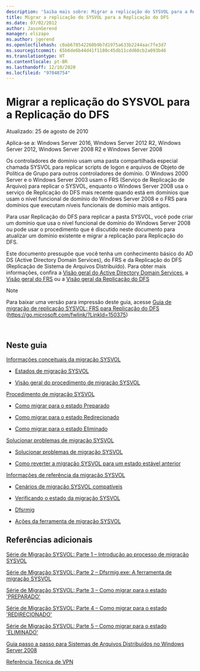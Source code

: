 ```yaml
---
description: 'Saiba mais sobre: Migrar a replicação do SYSVOL para a Replicação do DFS'
title: Migrar a replicação do SYSVOL para a Replicação do DFS
ms.date: 07/02/2012
author: JasonGerend
manager: elizapo
ms.author: jgerend
ms.openlocfilehash: c0ab678542260b9b7d1975a633b2244aac7fe3d7
ms.sourcegitcommit: 65b6de6b44d41f1180c45db11cdd60cb2a093b46
ms.translationtype: HT
ms.contentlocale: pt-BR
ms.lasthandoff: 12/10/2020
ms.locfileid: "97048754"
---
```

# <a name="migrate-sysvol-replication-to-dfs-replication"></a>Migrar a replicação do SYSVOL para a Replicação do DFS


Atualizado: 25 de agosto de 2010

Aplica-se a: Windows Server 2016, Windows Server 2012 R2, Windows Server 2012, Windows Server 2008 R2 e Windows Server 2008

Os controladores de domínio usam uma pasta compartilhada especial chamada SYSVOL para replicar scripts de logon e arquivos de Objeto de Política de Grupo para outros controladores de domínio. O Windows 2000 Server e o Windows Server 2003 usam o FRS (Serviço de Replicação de Arquivo) para replicar o SYSVOL, enquanto o Windows Server 2008 usa o serviço de Replicação do DFS mais recente quando está em domínios que usam o nível funcional de domínio do Windows Server 2008 e o FRS para domínios que executam níveis funcionais de domínio mais antigos.

Para usar Replicação do DFS para replicar a pasta SYSVOL, você pode criar um domínio que usa o nível funcional de domínio do Windows Server 2008 ou pode usar o procedimento que é discutido neste documento para atualizar um domínio existente e migrar a replicação para Replicação do DFS.

Este documento pressupõe que você tenha um conhecimento básico do AD DS (Active Directory Domain Services), do FRS e da Replicação do DFS (Replicação de Sistema de Arquivos Distribuído). Para obter mais informações, confira a [Visão geral do Active Directory Domain Services](https://go.microsoft.com/fwlink/?linkid=147787), a [Visão geral do FRS](https://go.microsoft.com/fwlink/?linkid=121763) ou a [Visão geral da Replicação do DFS](https://go.microsoft.com/fwlink/?linkid=121762)


> [!NOTE]
> Para baixar uma versão para impressão deste guia, acesse <a href="https://go.microsoft.com/fwlink/?linkid=150375">Guia de migração de replicação SYSVOL: FRS para Replicação do DFS</a> (https://go.microsoft.com/fwlink/?LinkId=150375)
<br>


## <a name="in-this-guide"></a>Neste guia

[Informações conceituais da migração SYSVOL](/previous-versions/windows/it-pro/windows-server-2008-r2-and-2008/dd640170(v=ws.10))

  - [Estados de migração SYSVOL](/previous-versions/windows/it-pro/windows-server-2008-r2-and-2008/dd641052(v=ws.10))

  - [Visão geral do procedimento de migração SYSVOL](/previous-versions/windows/it-pro/windows-server-2008-r2-and-2008/dd639809(v=ws.10))


[Procedimento de migração SYSVOL](/previous-versions/windows/it-pro/windows-server-2008-r2-and-2008/dd639860(v=ws.10))

  - [Como migrar para o estado Preparado](/previous-versions/windows/it-pro/windows-server-2008-r2-and-2008/dd641193(v=ws.10))

  - [Como migrar para o estado Redirecionado](/previous-versions/windows/it-pro/windows-server-2008-r2-and-2008/dd641340(v=ws.10))

  - [Como migrar para o estado Eliminado](/previous-versions/windows/it-pro/windows-server-2008-r2-and-2008/dd640254(v=ws.10))


[Solucionar problemas de migração SYSVOL](/previous-versions/windows/it-pro/windows-server-2008-r2-and-2008/dd640395(v=ws.10))

  - [Solucionar problemas de migração SYSVOL](/previous-versions/windows/it-pro/windows-server-2008-r2-and-2008/dd639976(v=ws.10))

  - [Como reverter a migração SYSVOL para um estado estável anterior](/previous-versions/windows/it-pro/windows-server-2008-r2-and-2008/dd640509(v=ws.10))


[Informações de referência da migração SYSVOL](/previous-versions/windows/it-pro/windows-server-2008-r2-and-2008/dd640293(v=ws.10))

  - [Cenários de migração SYSVOL compatíveis](/previous-versions/windows/it-pro/windows-server-2008-r2-and-2008/dd639854(v=ws.10))

  - [Verificando o estado da migração SYSVOL](/previous-versions/windows/it-pro/windows-server-2008-r2-and-2008/dd639789(v=ws.10))

  - [Dfsrmig](/previous-versions/windows/it-pro/windows-server-2008-r2-and-2008/dd641227(v=ws.10))

  - [Ações da ferramenta de migração SYSVOL](/previous-versions/windows/it-pro/windows-server-2008-r2-and-2008/dd639712(v=ws.10))


## <a name="additional-references"></a>Referências adicionais

[Série de Migração SYSVOL: Parte 1 – Introdução ao processo de migração SYSVOL](https://techcommunity.microsoft.com/t5/storage-at-microsoft/sysvol-migration-series-part-1-8211-introduction-to-the-sysvol/ba-p/423456)

[Série de Migração SYSVOL: Parte 2 – Dfsrmig.exe: A ferramenta de migração SYSVOL](https://techcommunity.microsoft.com/t5/storage-at-microsoft/sysvol-migration-series-part-2-8211-dfsrmig-exe-the-sysvol/ba-p/423470)

[Série de Migração SYSVOL: Parte 3 – Como migrar para o estado 'PREPARADO'](https://techcommunity.microsoft.com/t5/storage-at-microsoft/sysvol-migration-series-part-3-migrating-to-the-prepared-state/ba-p/423503)

[Série de Migração SYSVOL: Parte 4 – Como migrar para o estado 'REDIRECIONADO'](https://techcommunity.microsoft.com/t5/storage-at-microsoft/sysvol-migration-series-part-4-8211-migrating-to-the-8216/ba-p/423514)

[Série de Migração SYSVOL: Parte 5 – Como migrar para o estado 'ELIMINADO'](https://techcommunity.microsoft.com/t5/storage-at-microsoft/sysvol-migration-series-part-5-8211-migrating-to-the-8216/ba-p/423516)

[Guia passo a passo para Sistemas de Arquivos Distribuídos no Windows Server 2008](/previous-versions/windows/it-pro/windows-server-2008-R2-and-2008/cc732863(v=ws.10))

[Referência Técnica de VPN](/previous-versions/windows/it-pro/windows-server-2003/cc759297(v=ws.10))
